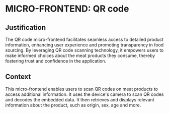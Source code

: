# MICRO-FRONTEND: QR code

## Justification

The QR code micro-frontend facilitates seamless access to detailed product information, enhancing user experience and promoting transparency in food sourcing. By leveraging QR code scanning technology, it empowers users to make informed choices about the meat products they consume, thereby fostering trust and confidence in the application.

## Context

This micro-frontend enables users to scan QR codes on meat products to access additional information. It uses the device's camera to scan QR codes and decodes the embedded data. It then retrieves and displays relevant information about the product, such as origin, sex, age and more.

